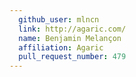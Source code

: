 ```yaml
---
  github_user: mlncn
  link: http://agaric.com/
  name: Benjamin Melançon
  affiliation: Agaric
  pull_request_number: 479
---
```

